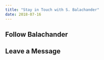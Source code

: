 ```yaml
---
title: "Stay in Touch with S. Balachander"
date: 2018-07-16
---
```

## Follow Balachander

<div><social-links></social-links></div>

## Leave a Message

<div><contact-form></contact-form></div>
